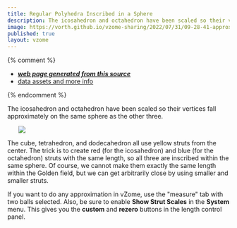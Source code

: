 ```yaml
---
title: Regular Polyhedra Inscribed in a Sphere
description: The icosahedron and octahedron have been scaled so their vertices fall approximately on the same sphere as the other three.	
image: https://vorth.github.io/vzome-sharing/2022/07/31/09-28-41-approx-spherical-regular-polyhedra/approx-spherical-regular-polyhedra.png
published: true
layout: vzome
---
```


{% comment %}
 - [***web page generated from this source***](<https://vorth.github.io/vzome-sharing/2022/07/31/approx-spherical-regular-polyhedra-09-28-41.html>)
 - [data assets and more info](<https://github.com/vorth/vzome-sharing/tree/main/2022/07/31/09-28-41-approx-spherical-regular-polyhedra/>)
 
{% endcomment %}

The icosahedron and octahedron have been scaled so their vertices fall approximately on the same sphere as the other three.	

<vzome-viewer style="width: 87%; height: 60vh; margin: 5%"
       src="https://vorth.github.io/vzome-sharing/2022/07/31/09-28-41-approx-spherical-regular-polyhedra/approx-spherical-regular-polyhedra.vZome" >
  <img src="https://vorth.github.io/vzome-sharing/2022/07/31/09-28-41-approx-spherical-regular-polyhedra/approx-spherical-regular-polyhedra.png" />
</vzome-viewer>

The cube, tetrahedron, and dodecahedron all use yellow struts from the center.  The trick is to create red (for the icosahedron) and blue
(for the octahedron) struts with the same length, so all three are inscribed within the same sphere.
Of course, we cannot make them exactly the same length within the Golden field,
but we can get arbitrarily close by using smaller and smaller struts.

If you want to do any approximation in vZome, use the "measure" tab with two balls selected.
Also, be sure to enable **Show Strut Scales** in the **System** menu.
This gives you the **custom** and **rezero** buttons in the length control panel.
